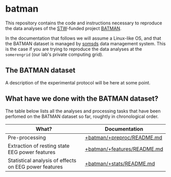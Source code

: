 batman
======

This repository contains the code and instructions necessary to reproduce
the data analyses of the [STW][stw]-funded project [BATMAN][batman].

In the documentation that follows we will assume a Linux-like OS, and that
the BATMAN dataset is managed by [somsds][somsds] data management system.
This is the case if you are trying to reproduce the data analyses at
the `somerengrid` (our lab's private computing grid).

[somsds]: https://germangh.com/somsds
[batman]: http://www.neurosipe.nl/project.php?id=23&sess=6eccc41939665cfccccd8c94d8e0216f
[stw]: http://www.stw.nl/en/


## The BATMAN dataset

A description of the experimental protocol will be here at some point.



## What have we done with the BATMAN dataset?

The table below lists all the analyses and processing tasks that have been
 perfomed on the BATMAN dataset so far, roughtly in chronological order.

What?                                                 | Documentation
----------------------------------------------------- | -------------
Pre-processing                                        | [+batman/+preproc/README.md][preproc]
Extraction of resting state EEG power features        | [+batman/+features/README.md][features]
Statistical analysis of effects on EEG power features | [+batman/+stats/README.md][stats]

[preproc]: ./+batman/+preproc/README.md
[features]: ./+batman/+features/README.md
[stats]: ./+batman/+stats/README.md
